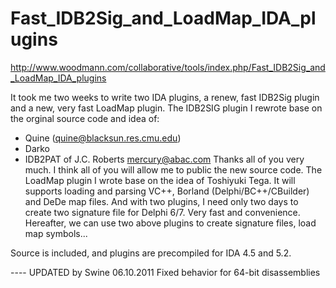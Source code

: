 Fast_IDB2Sig_and_LoadMap_IDA_plugins
====================================
http://www.woodmann.com/collaborative/tools/index.php/Fast_IDB2Sig_and_LoadMap_IDA_plugins

It took me two weeks to write two IDA plugins, a renew, fast IDB2Sig plugin and a new, very fast LoadMap plugin.
The IDB2SIG plugin I rewrote base on the orginal source code and idea of:
- Quine (quine@blacksun.res.cmu.edu)
- Darko
- IDB2PAT of J.C. Roberts <mercury@abac.com>
Thanks all of you very much. I think all of you will allow me to public the new source code.
The LoadMap plugin I wrote base on the idea of Toshiyuki Tega. It will supports loading and parsing VC++, Borland (Delphi/BC++/CBuilder) and DeDe map files.
And with two plugins, I need only two days to create two signature file for Delphi 6/7. Very fast and convenience. Hereafter, we can use two above plugins to create signature files, load map symbols...

Source is included, and plugins are precompiled for IDA 4.5 and 5.2.

---- UPDATED by Swine
06.10.2011 Fixed behavior for 64-bit disassemblies
